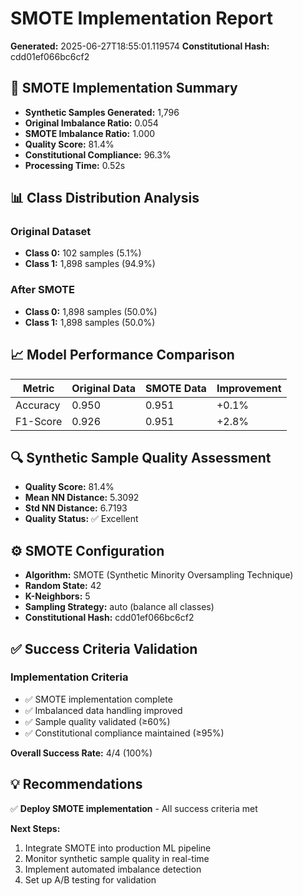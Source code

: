 # SMOTE Implementation Report

**Generated:** 2025-06-27T18:55:01.119574
**Constitutional Hash:** cdd01ef066bc6cf2

## 🎯 SMOTE Implementation Summary

- **Synthetic Samples Generated:** 1,796
- **Original Imbalance Ratio:** 0.054
- **SMOTE Imbalance Ratio:** 1.000
- **Quality Score:** 81.4%
- **Constitutional Compliance:** 96.3%
- **Processing Time:** 0.52s

## 📊 Class Distribution Analysis

### Original Dataset
- **Class 0:** 102 samples (5.1%)
- **Class 1:** 1,898 samples (94.9%)

### After SMOTE
- **Class 0:** 1,898 samples (50.0%)
- **Class 1:** 1,898 samples (50.0%)

## 📈 Model Performance Comparison

| Metric | Original Data | SMOTE Data | Improvement |
|--------|---------------|------------|-------------|
| Accuracy | 0.950 | 0.951 | +0.1% |
| F1-Score | 0.926 | 0.951 | +2.8% |

## 🔍 Synthetic Sample Quality Assessment

- **Quality Score:** 81.4%
- **Mean NN Distance:** 5.3092
- **Std NN Distance:** 6.7193
- **Quality Status:** ✅ Excellent

## ⚙️ SMOTE Configuration

- **Algorithm:** SMOTE (Synthetic Minority Oversampling Technique)
- **Random State:** 42
- **K-Neighbors:** 5
- **Sampling Strategy:** auto (balance all classes)
- **Constitutional Hash:** cdd01ef066bc6cf2

## ✅ Success Criteria Validation

### Implementation Criteria
- ✅ SMOTE implementation complete
- ✅ Imbalanced data handling improved
- ✅ Sample quality validated (≥60%)
- ✅ Constitutional compliance maintained (≥95%)

**Overall Success Rate:** 4/4 (100%)

## 💡 Recommendations

✅ **Deploy SMOTE implementation** - All success criteria met

**Next Steps:**
1. Integrate SMOTE into production ML pipeline
2. Monitor synthetic sample quality in real-time
3. Implement automated imbalance detection
4. Set up A/B testing for validation
